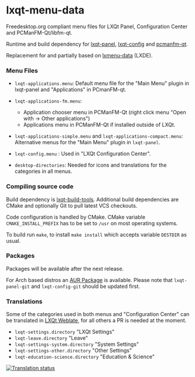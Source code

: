 
# lxqt-menu-data

Freedesktop.org compliant menu files for LXQt Panel, Configuration Center and PCManFM-Qt/libfm-qt.

Runtime and build dependency for [lxqt-panel](https://github.com/lxqt/lxqt-panel), [lxqt-config](https://github.com/lxqt/lxqt-config) and [pcmanfm-qt](https://github.com/lxqt/pcmanfm-qt).

Replacement for and partially based on [lxmenu-data](https://github.com/lxde/lxmenu-data) (LXDE).

### Menu Files

* `lxqt-applications.menu`: Default menu file for the "Main Menu" plugin in lxqt-panel and "Applications" in PCmanFM-qt.

* `lxqt-applications-fm.menu`:
  * Application chooser menu in PCManFM-Qt (right click menu "Open with → Other applications")
  * Applications menu in PCManFM-Qt if installed outside of LXQt.
  
* `lxqt-applications-simple.menu` and `lxqt-applications-compact.menu`:  Alternative menus for the "Main Menu" plugin in `lxqt-panel`.

* `lxqt-config.menu` : Used in "LXQt Configuration Center".

* `desktop-directories`: Needed for icons and translations for the categories in all menus.

### Compiling source code

Build dependency is [lxqt-build-tools](https://github.com/lxqt/lxqt-build-tools). Additional build dependencies are CMake and optionally Git to pull latest VCS checkouts.

Code configuration is handled by CMake. CMake variable `CMAKE_INSTALL_PREFIX`
has to be set to `/usr` on most operating systems.

To build run `make`, to install `make install` which accepts variable `DESTDIR`
as usual.

### Packages

Packages will be available after the next release.

For Arch based distros an [AUR Package](https://aur.archlinux.org/packages/lxqt-menu-data-git) is available. Please note that `lxqt-panel-git` and `lxqt-config-git` should be updated first.

### Translations

Some of the categories used in both menus and "Configuration Center" can be translated in [LXQt Weblate](https://translate.lxqt-project.org/projects/lxqt-configuration/), for all others a PR is needed at the moment.


* `lxqt-settings.directory` "LXQt Settings"
* `lxqt-leave.directory` "Leave"
* `lxqt-settings-system.directory` "System Settings"
* `lxqt-settings-other.directory` "Other Settings"
* `lxqt-education-science.directory` "Education & Science"


<a href="https://translate.lxqt-project.org/projects/lxqt-configuration/">
<img src="https://translate.lxqt-project.org/widgets/lxqt-configuration/-/lxqt-settings-category-name-in-menus/multi-auto.svg" alt="Translation status" />
</a>
